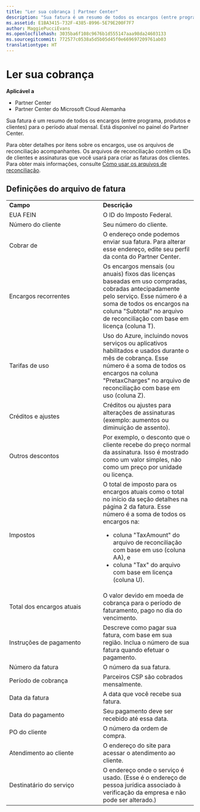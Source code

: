 ```yaml
---
title: "Ler sua cobrança | Partner Center"
description: "Sua fatura é um resumo de todos os encargos (entre programa, produtos e clientes) para o período atual mensal. Está disponível no painel do Partner Center."
ms.assetid: E1BA3415-732F-4385-8996-5E79E200F7F7
author: MaggiePucciEvans
ms.openlocfilehash: 3035ba6f108c9676b1d555147aaa98da24603133
ms.sourcegitcommit: 772577c0538a5d5b05d45f0e669697209761ab03
translationtype: HT
---
```

# <a name="read-your-bill"></a>Ler sua cobrança

**Aplicável a**

-  Partner Center
-  Partner Center do Microsoft Cloud Alemanha

Sua fatura é um resumo de todos os encargos (entre programa, produtos e clientes) para o período atual mensal. Está disponível no painel do Partner Center.

Para obter detalhes por itens sobre os encargos, use os arquivos de reconciliação acompanhantes. Os arquivos de reconciliação contêm os IDs de clientes e assinaturas que você usará para criar as faturas dos clientes. Para obter mais informações, consulte [Como usar os arquivos de reconciliação](use-the-reconciliation-files.md).

## <a name="invoice-file-definitions"></a>Definições do arquivo de fatura


<table>
<colgroup>
<col width="50%" />
<col width="50%" />
</colgroup>
<tbody>
<tr class="odd">
<td><strong>Campo</strong></td>
<td><strong>Descrição</strong></td>
</tr>
<tr class="even">
<td>EUA FEIN</td>
<td>O ID do Imposto Federal.</td>
</tr>
<tr class="odd">
<td>Número do cliente</td>
<td>Seu número do cliente.</td>
</tr>
<tr class="even">
<td>Cobrar de</td>
<td>O endereço onde podemos enviar sua fatura. Para alterar esse endereço, edite seu perfil da conta do Partner Center.</td>
</tr>
<tr class="odd">
<td>Encargos recorrentes</td>
<td>Os encargos mensais (ou anuais) fixos das licenças baseadas em uso compradas, cobradas antecipadamente pelo serviço. Esse número é a soma de todos os encargos na coluna &quot;Subtotal&quot; no arquivo de reconciliação com base em licença (coluna T).</td>
</tr>
<tr class="even">
<td>Tarifas de uso</td>
<td>Uso do Azure, incluindo novos serviços ou aplicativos habilitados e usados durante o mês de cobrança. Esse número é a soma de todos os encargos na coluna &quot;PretaxCharges&quot; no arquivo de reconciliação com base em uso (coluna Z).</td>
</tr>
<tr class="odd">
<td>Créditos e ajustes</td>
<td>Créditos ou ajustes para alterações de assinaturas (exemplo: aumentos ou diminuição de assento).</td>
</tr>
<tr class="even">
<td>Outros descontos</td>
<td>Por exemplo, o desconto que o cliente recebe do preço normal da assinatura. Isso é mostrado como um valor simples, não como um preço por unidade ou licença.</td>
</tr>
<tr class="odd">
<td>Impostos</td>
<td>O total de imposto para os encargos atuais como o total no início da seção detalhes na página 2 da fatura. Esse número é a soma de todos os encargos na:
<ul>
<li>coluna &quot;TaxAmount&quot; do arquivo de reconciliação com base em uso (coluna AA), e</li>
<li>coluna &quot;Tax&quot; do arquivo com base em licença (coluna U).</li>
</ul></td>
</tr>
<tr class="even">
<td>Total dos encargos atuais</td>
<td>O valor devido em moeda de cobrança para o período de faturamento, pago no dia do vencimento.</td>
</tr>
<tr class="odd">
<td>Instruções de pagamento</td>
<td>Descreve como pagar sua fatura, com base em sua região. Inclua o número de sua fatura quando efetuar o pagamento.</td>
</tr>
<tr class="even">
<td>Número da fatura</td>
<td>O número da sua fatura.</td>
</tr>
<tr class="odd">
<td>Período de cobrança</td>
<td>Parceiros CSP são cobrados mensalmente.</td>
</tr>
<tr class="even">
<td>Data da fatura</td>
<td>A data que você recebe sua fatura.</td>
</tr>
<tr class="odd">
<td>Data do pagamento</td>
<td>Seu pagamento deve ser recebido até essa data.</td>
</tr>
<tr class="even">
<td>PO do cliente</td>
<td>O número da ordem de compra.</td>
</tr>
<tr class="odd">
<td>Atendimento ao cliente</td>
<td>O endereço do site para acessar o atendimento ao cliente.</td>
</tr>
<tr class="even">
<td>Destinatário do serviço</td>
<td>O endereço onde o serviço é usado. (Esse é o endereço de pessoa jurídica associado à verificação da empresa e não pode ser alterado.)</td>
</tr>
</tbody>
</table>

 

 

 



